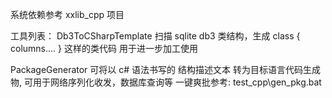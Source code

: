 系统依赖参考 xxlib_cpp 项目

工具列表：
Db3ToCSharpTemplate
	扫描 sqlite db3 类结构，生成 class { columns.... } 这样的类代码 用于进一步加工使用

PackageGenerator
	可将以 c# 语法书写的 结构描述文本 转为目标语言代码生成物, 可用于网络序列化收发，数据库查询等
	一键爽批参考: test_cpp\gen_pkg.bat

